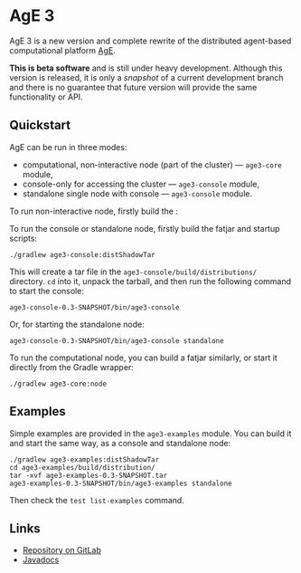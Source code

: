 # AgE 3

AgE 3 is a new version and complete rewrite of the distributed agent-based computational platform
[AgE](https://www.age.agh.edu.pl/).

**This is beta software** and is still under heavy development. Although this version is released, it is only
a *snapshot* of a current development branch and there is no guarantee that future version will provide the same
functionality or API.

## Quickstart

AgE can be run in three modes:

* computational, non-interactive node (part of the cluster) — `age3-core` module,
* console-only for accessing the cluster — `age3-console` module,
* standalone single node with console — `age3-console` module.

To run non-interactive node, firstly build the :

To run the console or standalone node, firstly build the fatjar and startup scripts:
```
./gradlew age3-console:distShadowTar
```
This will create a tar file in the `age3-console/build/distributions/` directory.
`cd` into it, unpack the tarball, and then run the following command to start the console:
```
age3-console-0.3-SNAPSHOT/bin/age3-console
```
Or, for starting the standalone node:
```
age3-console-0.3-SNAPSHOT/bin/age3-console standalone
```

To run the computational node, you can build a fatjar similarly, or start it directly from the Gradle wrapper:
```
./gradlew age3-core:node
```

## Examples

Simple examples are provided in the `age3-examples` module. You can build it and start the same way, as a console and
standalone node:
```
./gradlew age3-examples:distShadowTar
cd age3-examples/build/distribution/
tar -xvf age3-examples-0.3-SNAPSHOT.tar
age3-examples-0.3-SNAPSHOT/bin/age3-examples standalone
```

Then check the `test list-examples` command.

## Links

* [Repository on GitLab](https://gitlab.com/age-agh/age3)
* [Javadocs](https://www.age.agh.edu.pl/docs/dev/javadocs/)
